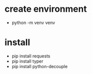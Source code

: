 # create environment
- python -m venv venv

# install
- pip install requests
- pip install typer
- pip install python-decouple